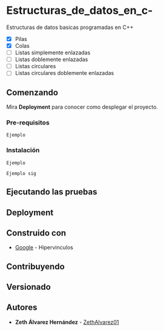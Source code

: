 # Estructuras_de_datos_en_c-

Estructuras de datos basicas programadas en C++

- [x] Pilas
- [x] Colas
- [ ] Listas simplemente enlazadas
- [ ] Listas doblemente enlazadas
- [ ] Listas circulares
- [ ] Listas circulares doblemente enlazadas

## Comenzando 



Mira **Deployment** para conocer como desplegar el proyecto.


### Pre-requisitos 


```
Ejemplo

```

### Instalación

```
Ejemplo
```

```
Ejemplo sig
```


## Ejecutando las pruebas 


## Deployment 


## Construido con 


* [Google](https://www.google.com) - Hipervinculos

## Contribuyendo


## Versionado


## Autores


* **Zeth Álvarez Hernández** - [ZethAlvarez01](https://github.com/zethalvarez01)
